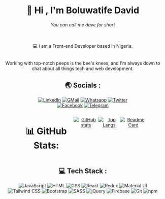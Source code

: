 <!-- - 👋 Hi, I’m @GIT-Gizmo
- 👀 I’m interested in meeting enthusiastic web developers like myself
- 🌱 I’m currently learning to become a Full-Stack developer
- 💞️ I’m looking to collaborate on any web projects
- 📫 How to reach me davidbolu12@gmail.com or message me on whatsapp https://wa.me/+2348161507144 -->




<h1 align="center"> 👋 Hi , I'm Boluwatife David </h1>

<h6 align="center">You can call me dave for short</h6>
  &nbsp;

<div align="center">
💻 I am a Front-end Developer based in Nigeria.
<div>
  &nbsp;
  
<p>Working with top-notch peeps is the bee's knees, and I'm always down to chat about all things tech and web development.</p>

<h2 align="center"> 🌏 Socials :</h2>

<div align="center">

  [![LinkedIn](https://img.shields.io/badge/LinkedIn-0A66C2?style=for-the-badge&logo=linkedin&logoColor=white)](https://www.linkedin.com/in/boluwatife-david/) 
  [![GMail](https://img.shields.io/badge/GMail-DB4437?style=for-the-badge&logo=gmail&logoColor=F4B400)](mailto:davidbolu12@gmail.com)
  [![Whatsapp](https://img.shields.io/badge/Whatsapp-075E54?style=for-the-badge&logo=whatsapp&logoColor=white)](https:/wa.me/+2348161507144) 
  [![Twitter](https://img.shields.io/badge/Twitter-00acee?style=for-the-badge&logo=twitter&logoColor=white)](https://twitter.com/davecodes2)  
  [![Facebook](https://img.shields.io/badge/Facebook-3b5998?style=for-the-badge&logo=facebook&logoColor=white)](https://facebook.com/profile.php?id=100089865966957)
  [![Telegram](https://img.shields.io/badge/Telegram-0088cc?style=for-the-badge&logo=telegram&logoColor=white)](https:/https://t.me/dave_gizmo) 

</div>
  
<div style="display: flex; width: 80%; margin: 0 auto">
  
  # 📊 GitHub Stats:
  
  [![GitHub stats](https://github-readme-stats.vercel.app/api?username=GIT-Gizmo&theme=gotham&hide=prs)]()

  [![Top Langs](https://github-readme-stats.vercel.app/api/top-langs/?username=GIT-Gizmo&theme=gotham)]()
  
  [![Readme Card](https://github-readme-stats.vercel.app/api/pin/?username=GIT-Gizmo&repo=davecodes&theme=github_dark)](https://github.com/GIT-Gizmo/davecodes)
  
</div>    

<h2 align="center"> 💻 Tech Stack :</h2>
<div align="center">
  
 ![JavaScript](https://img.shields.io/badge/JavaScript-F7DF1E?style=for-the-badge&logo=javascript&logoColor=black) ![HTML](https://img.shields.io/badge/HTML5-E34F26?style=for-the-badge&logo=html5&logoColor=white) ![CSS](https://img.shields.io/badge/CSS3-1572B6?style=for-the-badge&logo=css3&logoColor=white) ![React](https://img.shields.io/badge/React-20232A?style=for-the-badge&logo=react&logoColor=61DAFB) ![Redux](https://img.shields.io/badge/Redux-764ABC?style=for-the-badge&logo=redux&logoColor=white) ![Material UI](https://img.shields.io/badge/Material--UI-0081CB?style=for-the-badge&logo=materialui&logoColor=white) ![Tailwind  CSS](https://img.shields.io/badge/Tailwindcss-20232A?style=for-the-badge&logo=tailwindcss&logoColor=2298BD) ![Bootstrap](https://img.shields.io/badge/Bootstrap-563D7C?style=for-the-badge&logo=bootstrap&logoColor=white) ![SASS](https://img.shields.io/badge/SASS-cc6699?style=for-the-badge&logo=SASS&logoColor=black) ![jQuery](https://img.shields.io/badge/jQuery-0769AD?style=for-the-badge&logo=jquery&logoColor=white) ![Firebase](https://img.shields.io/badge/Firebase-059BE5?style=for-the-badge&logo=firebase&logoColor=FFA611)  ![Git](https://img.shields.io/badge/Git-F05032?style=for-the-badge&logo=git&logoColor=white) ![npm](https://img.shields.io/badge/npm-CB3837?style=for-the-badge&logo=npm)
  
</div> 






<!-- ![TypeScript](https://img.shields.io/badge/TypeScript-007ACC?style=for-the-badge&logo=typescript&logoColor=white)
 ![Java](https://img.shields.io/badge/Java-ED8B00?style=for-the-badge&logo=java&logoColor=white) ![PHP](https://img.shields.io/badge/PHP-777BB4?style=for-the-badge&logo=php&logoColor=white) ![Python](https://img.shields.io/badge/Python-3776AB?style=for-the-badge&logo=python&logoColor=white) ![Vue](https://img.shields.io/badge/Vue.js-35495E?style=for-the-badge&logo=vuedotjs&logoColor=4FC08D) ![Express](https://img.shields.io/badge/Express-000000?style=for-the-badge&logo=express&logoColor=white) ![NestJS](https://img.shields.io/badge/NestJS-E0234E?style=for-the-badge&logo=nestjs&logoColor=white) ![Spring Boot](https://img.shields.io/badge/Spring_Boot-6DB33F?style=for-the-badge&logo=spring&logoColor=white) ![Zend](https://img.shields.io/badge/Zend-067593?style=for-the-badge&logo=zend&logoColor=white) ![MySQL](https://img.shields.io/badge/MySQL-00000F?style=for-the-badge&logo=mysql&logoColor=white) ![MongoDB](https://img.shields.io/badge/MongoDB-4EA94B?style=for-the-badge&logo=mongodb&logoColor=white) ![PostgreSQL](https://img.shields.io/badge/PostgreSQL-316192?style=for-the-badge&logo=postgresql&logoColor=white) ![MyBatis](https://img.shields.io/badge/MyBatis-black?style=for-the-badge&logo=mybatis&logoColor=white) ![TypeORM](https://img.shields.io/badge/TypeORM-black?style=for-the-badge&logo=typeorm&logoColor=white)
![Postman](https://img.shields.io/badge/Postman-FF6C37?style=for-the-badge&logo=postman&logoColor=white) ![Docker](https://img.shields.io/badge/Docker-2496ED?style=for-the-badge&logo=docker&logoColor=white) ![Swagger](https://img.shields.io/badge/Swagger-85EA2D?style=for-the-badge&logo=swagger&logoColor=white) ![Elasticsearch](https://img.shields.io/badge/Elasticsearch-005571?style=for-the-badge&logo=elasticsearch&logoColor=white)
-->

<!---
GIT-Gizmo/GIT-Gizmo is a ✨ special ✨ repository because its `README.md` (this file) appears on your GitHub profile.
You can click the Preview link to take a look at your changes.
--->
